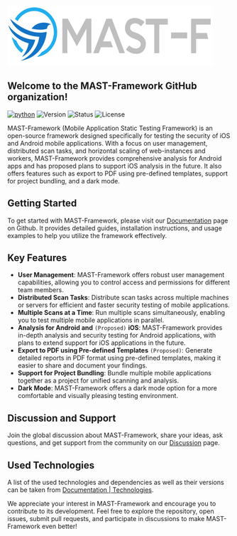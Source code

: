![Logo](profile/new-logo-base.svg)

## Welcome to the MAST-Framework GitHub organization!

[![python](https://img.shields.io/badge/python-3.8+-blue.svg?logo=python&labelColor=grey)](https://www.python.org/downloads/)
![Version](https://img.shields.io:/static/v1?label=Version&message=v0.0.2-alpha&color=teal)
![Status](https://img.shields.io:/static/v1?label=Status&message=Alpha&color=lightgrey)
![License](https://img.shields.io:/static/v1?label=License&message=GNU-GPLv3&color=blue)

MAST-Framework (Mobile Application Static Testing Framework) is an open-source framework designed specifically for testing the security of iOS and Android mobile applications. With a focus on user management, distributed scan tasks, and horizontal scaling of web-instances and workers, MAST-Framework provides comprehensive analysis for Android apps and has proposed plans to support iOS analysis in the future. It also offers features such as export to PDF using pre-defined templates, support for project bundling, and a dark mode.

## Getting Started

To get started with MAST-Framework, please visit our [Documentation](https://mast-framework.github.io/mast-f) page on Github. It provides detailed guides, installation instructions, and usage examples to help you utilize the framework effectively.

## Key Features

- **User Management**: MAST-Framework offers robust user management capabilities, allowing you to control access and permissions for different team members.
- **Distributed Scan Tasks**: Distribute scan tasks across multiple machines or servers for efficient and faster security testing of mobile applications.
- **Multiple Scans at a Time**: Run multiple scans simultaneously, enabling you to test multiple mobile applications in parallel.
- **Analysis for Android and** `(Proposed)` **iOS**: MAST-Framework provides in-depth analysis and security testing for Android applications, with plans to extend support for iOS applications in the future.
- **Export to PDF using Pre-defined Templates** `(Proposed)`: Generate detailed reports in PDF format using pre-defined templates, making it easier to share and document your findings.
- **Support for Project Bundling**: Bundle multiple mobile applications together as a project for unified scanning and analysis.
- **Dark Mode**: MAST-Framework offers a dark mode option for a more comfortable and visually pleasing testing environment.

## Discussion and Support

Join the global discussion about MAST-Framework, share your ideas, ask questions, and get support from the community on our [Discussion](https://github.com/orgs/MAST-Framework/discussions) page.

## Used Technologies

A list of the used technologies and dependencies as well as their versions can be taken from [Documentation | Technologies](https://mast-framework.github.io/mast-f).


We appreciate your interest in MAST-Framework and encourage you to contribute to its development. Feel free to explore the repository, open issues, submit pull requests, and participate in discussions to make MAST-Framework even better!
